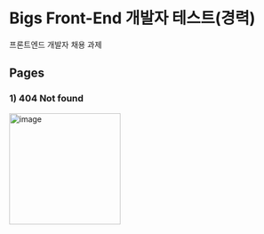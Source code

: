 # Bigs Front-End 개발자 테스트(경력)
프론트엔드 개발자 채용 과제

## Pages
### 1) 404 Not found
<img width="200" alt="image" src="https://github.com/user-attachments/assets/fe6a9d58-2d3d-4a56-9720-ebe24761d915"  />


